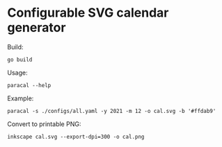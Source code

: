 # Configurable SVG calendar generator

Build: 

    go build

Usage:

    paracal --help

Example:
 
    paracal -s ./configs/all.yaml -y 2021 -m 12 -o cal.svg -b '#ffdab9'

Convert to printable PNG:

    inkscape cal.svg --export-dpi=300 -o cal.png 
